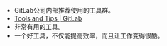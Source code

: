 - GitLab公司内部推荐使用的工具群。
- [Tools and Tips | GitLab](https://about.gitlab.com/handbook/tools-and-tips/#one-tab)
- 非常有用的工具。
- 一个好工具，不仅能提高效率，而且让工作变得很酷。

